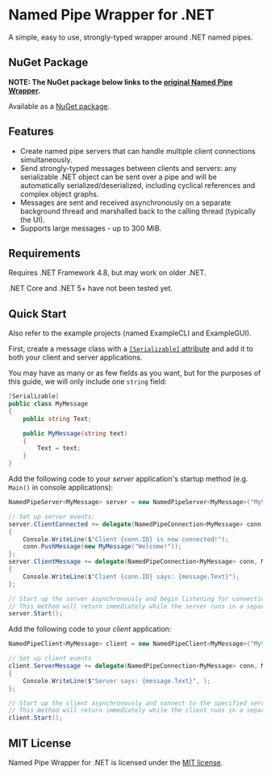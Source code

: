 # Named Pipe Wrapper for .NET

A simple, easy to use, strongly-typed wrapper around .NET named pipes.

## NuGet Package

**NOTE: The NuGet package below links to the [original Named Pipe Wrapper](https://github.com/acdvorak/named-pipe-wrapper).**

Available as a [NuGet package](https://www.nuget.org/packages/NamedPipeWrapper/).

## Features

- Create named pipe servers that can handle multiple client connections simultaneously.
- Send strongly-typed messages between clients and servers: any serializable .NET object can be sent over a pipe and will be automatically serialized/deserialized, including cyclical references and complex object graphs.
- Messages are sent and received asynchronously on a separate background thread and marshalled back to the calling thread (typically the UI).
- Supports large messages - up to 300 MiB.

## Requirements

Requires .NET Framework 4.8, but may work on older .NET.

.NET Core and .NET 5+ have not been tested yet.

## Quick Start

Also refer to the example projects (named ExampleCLI and ExampleGUI).

First, create a message class with a [`[Serializable]` attribute](https://learn.microsoft.com/en-us/dotnet/api/system.serializableattribute?view=netframework-4.8) and add it to both your client and server applications.

You may have as many or as few fields as you want, but for the purposes of this guide, we will only include one `string` field:

```cs
[Serializable]
public class MyMessage
{
    public string Text;

    public MyMessage(string text)
    {
        Text = text;
    }
}
```

Add the following code to your *server* application's startup method (e.g. `Main()` in console applications):

```csharp
NamedPipeServer<MyMessage> server = new NamedPipeServer<MyMessage>("MyServer");

// Set up server events:
server.ClientConnected += delegate(NamedPipeConnection<MyMessage> conn)
{
    Console.WriteLine($"Client {conn.ID} is now connected!");
    conn.PushMessage(new MyMessage("Welcome!"));
};
server.ClientMessage += delegate(NamedPipeConnection<MyMessage> conn, MyMessage message)
{
    Console.WriteLine($"Client {conn.ID} says: {message.Text}");
};

// Start up the server asynchronously and begin listening for connections.
// This method will return immediately while the server runs in a separate background thread.
server.Start();
```

Add the following code to your *client* application:

```cs
NamedPipeClient<MyMessage> client = new NamedPipeClient<MyMessage>("MyServer");

// Set up client events
client.ServerMessage += delegate(NamedPipeConnection<MyMessage> conn, MyMessage message)
{
    Console.WriteLine($"Server says: {message.Text}", );
};

// Start up the client asynchronously and connect to the specified server pipe.
// This method will return immediately while the client runs in a separate background thread.
client.Start();
```

## MIT License

Named Pipe Wrapper for .NET is licensed under the [MIT license](LICENSE.txt).
